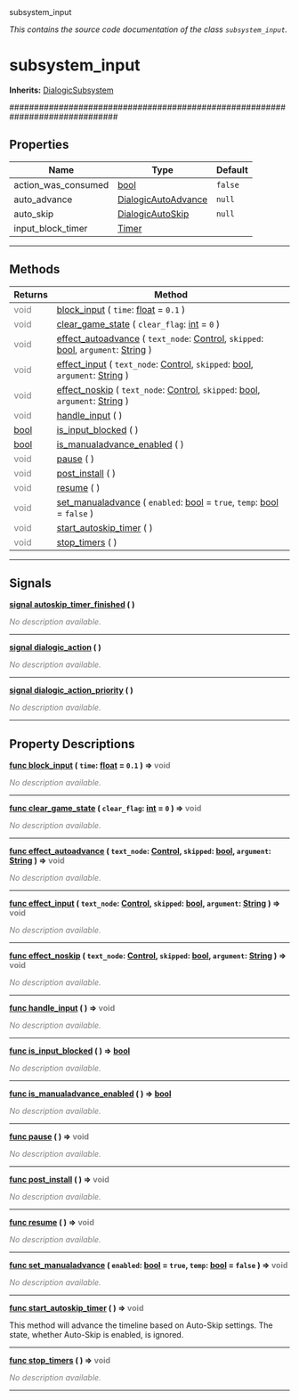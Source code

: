 
<div class="header-banner purple">
<div class="header-label purple">subsystem_input</div>
</div>

*This contains the source code documentation of the class `subsystem_input`.*
        
# subsystem_input
**Inherits:** [DialogicSubsystem](class_dialogicsubsystem.md)

##############################################################################
## Properties
Name | Type | Default 
--- | --- | --- 
action_was_consumed | [bool](https://docs.godotengine.org/en/latest/classes/class_bool.html#class-bool) |  `false` 
auto_advance | [DialogicAutoAdvance](class_dialogicautoadvance.md) |  `null` 
auto_skip | [DialogicAutoSkip](class_dialogicautoskip.md) |  `null` 
input_block_timer | [Timer](https://docs.godotengine.org/en/latest/classes/class_timer.html#class-timer) |   
--- 

## Methods
Returns | Method 
--- | --- 
<span style = "color: gray">void</span> | [<span class="hljs-title">block_input</span>](#property-block_input) ( `time`: [float](https://docs.godotengine.org/en/latest/classes/class_float.html#class-float) = `0.1` ) 
<span style = "color: gray">void</span> | [<span class="hljs-title">clear_game_state</span>](#property-clear_game_state) ( `clear_flag`: [int](https://docs.godotengine.org/en/latest/classes/class_int.html#class-int) = `0` ) 
<span style = "color: gray">void</span> | [<span class="hljs-title">effect_autoadvance</span>](#property-effect_autoadvance) ( `text_node`: [Control](https://docs.godotengine.org/en/latest/classes/class_control.html#class-control), `skipped`: [bool](https://docs.godotengine.org/en/latest/classes/class_bool.html#class-bool), `argument`: [String](https://docs.godotengine.org/en/latest/classes/class_string.html#class-string) ) 
<span style = "color: gray">void</span> | [<span class="hljs-title">effect_input</span>](#property-effect_input) ( `text_node`: [Control](https://docs.godotengine.org/en/latest/classes/class_control.html#class-control), `skipped`: [bool](https://docs.godotengine.org/en/latest/classes/class_bool.html#class-bool), `argument`: [String](https://docs.godotengine.org/en/latest/classes/class_string.html#class-string) ) 
<span style = "color: gray">void</span> | [<span class="hljs-title">effect_noskip</span>](#property-effect_noskip) ( `text_node`: [Control](https://docs.godotengine.org/en/latest/classes/class_control.html#class-control), `skipped`: [bool](https://docs.godotengine.org/en/latest/classes/class_bool.html#class-bool), `argument`: [String](https://docs.godotengine.org/en/latest/classes/class_string.html#class-string) ) 
<span style = "color: gray">void</span> | [<span class="hljs-title">handle_input</span>](#property-handle_input) ( ) 
<span class="hljs-attribute">[bool](https://docs.godotengine.org/en/latest/classes/class_bool.html#class-bool)</span> | [<span class="hljs-title">is_input_blocked</span>](#property-is_input_blocked) ( ) 
<span class="hljs-attribute">[bool](https://docs.godotengine.org/en/latest/classes/class_bool.html#class-bool)</span> | [<span class="hljs-title">is_manualadvance_enabled</span>](#property-is_manualadvance_enabled) ( ) 
<span style = "color: gray">void</span> | [<span class="hljs-title">pause</span>](#property-pause) ( ) 
<span style = "color: gray">void</span> | [<span class="hljs-title">post_install</span>](#property-post_install) ( ) 
<span style = "color: gray">void</span> | [<span class="hljs-title">resume</span>](#property-resume) ( ) 
<span style = "color: gray">void</span> | [<span class="hljs-title">set_manualadvance</span>](#property-set_manualadvance) ( `enabled`: [bool](https://docs.godotengine.org/en/latest/classes/class_bool.html#class-bool) = `true`, `temp`: [bool](https://docs.godotengine.org/en/latest/classes/class_bool.html#class-bool) = `false` ) 
<span style = "color: gray">void</span> | [<span class="hljs-title">start_autoskip_timer</span>](#property-start_autoskip_timer) ( ) 
<span style = "color: gray">void</span> | [<span class="hljs-title">stop_timers</span>](#property-stop_timers) ( ) 
--- 

## Signals


<a class="header" id="signal-autoskip_timer_finished" href="#signal-autoskip_timer_finished">**<span class="hljs-attribute">signal</span> [<span class="hljs-title">autoskip_timer_finished</span>](#signal-autoskip_timer_finished) ( )** </a>



 <span style = "color: gray">*No description available.*</span> 

---



<a class="header" id="signal-dialogic_action" href="#signal-dialogic_action">**<span class="hljs-attribute">signal</span> [<span class="hljs-title">dialogic_action</span>](#signal-dialogic_action) ( )** </a>



 <span style = "color: gray">*No description available.*</span> 

---



<a class="header" id="signal-dialogic_action_priority" href="#signal-dialogic_action_priority">**<span class="hljs-attribute">signal</span> [<span class="hljs-title">dialogic_action_priority</span>](#signal-dialogic_action_priority) ( )** </a>



 <span style = "color: gray">*No description available.*</span> 

---

## Property Descriptions



<a class="header" id="property-block_input" href="#property-block_input">**<span class="hljs-attribute">func</span> [<span class="hljs-title">block_input</span>](#property-block_input) ( `time`: [float](https://docs.godotengine.org/en/latest/classes/class_float.html#class-float) = `0.1` )</a>  ⇒ <span style = "color: gray">void</span>** 



 <span style = "color: gray">*No description available.*</span> 

---



<a class="header" id="property-clear_game_state" href="#property-clear_game_state">**<span class="hljs-attribute">func</span> [<span class="hljs-title">clear_game_state</span>](#property-clear_game_state) ( `clear_flag`: [int](https://docs.godotengine.org/en/latest/classes/class_int.html#class-int) = `0` )</a>  ⇒ <span style = "color: gray">void</span>** 



 <span style = "color: gray">*No description available.*</span> 

---



<a class="header" id="property-effect_autoadvance" href="#property-effect_autoadvance">**<span class="hljs-attribute">func</span> [<span class="hljs-title">effect_autoadvance</span>](#property-effect_autoadvance) ( `text_node`: [Control](https://docs.godotengine.org/en/latest/classes/class_control.html#class-control), `skipped`: [bool](https://docs.godotengine.org/en/latest/classes/class_bool.html#class-bool), `argument`: [String](https://docs.godotengine.org/en/latest/classes/class_string.html#class-string) )</a>  ⇒ <span style = "color: gray">void</span>** 



 <span style = "color: gray">*No description available.*</span> 

---



<a class="header" id="property-effect_input" href="#property-effect_input">**<span class="hljs-attribute">func</span> [<span class="hljs-title">effect_input</span>](#property-effect_input) ( `text_node`: [Control](https://docs.godotengine.org/en/latest/classes/class_control.html#class-control), `skipped`: [bool](https://docs.godotengine.org/en/latest/classes/class_bool.html#class-bool), `argument`: [String](https://docs.godotengine.org/en/latest/classes/class_string.html#class-string) )</a>  ⇒ <span style = "color: gray">void</span>** 



 <span style = "color: gray">*No description available.*</span> 

---



<a class="header" id="property-effect_noskip" href="#property-effect_noskip">**<span class="hljs-attribute">func</span> [<span class="hljs-title">effect_noskip</span>](#property-effect_noskip) ( `text_node`: [Control](https://docs.godotengine.org/en/latest/classes/class_control.html#class-control), `skipped`: [bool](https://docs.godotengine.org/en/latest/classes/class_bool.html#class-bool), `argument`: [String](https://docs.godotengine.org/en/latest/classes/class_string.html#class-string) )</a>  ⇒ <span style = "color: gray">void</span>** 



 <span style = "color: gray">*No description available.*</span> 

---



<a class="header" id="property-handle_input" href="#property-handle_input">**<span class="hljs-attribute">func</span> [<span class="hljs-title">handle_input</span>](#property-handle_input) ( )</a>  ⇒ <span style = "color: gray">void</span>** 



 <span style = "color: gray">*No description available.*</span> 

---



<a class="header" id="property-is_input_blocked" href="#property-is_input_blocked">**<span class="hljs-attribute">func</span> [<span class="hljs-title">is_input_blocked</span>](#property-is_input_blocked) ( )</a>  ⇒ <span class="hljs-attribute">[bool](https://docs.godotengine.org/en/latest/classes/class_bool.html#class-bool)</span>** 



 <span style = "color: gray">*No description available.*</span> 

---



<a class="header" id="property-is_manualadvance_enabled" href="#property-is_manualadvance_enabled">**<span class="hljs-attribute">func</span> [<span class="hljs-title">is_manualadvance_enabled</span>](#property-is_manualadvance_enabled) ( )</a>  ⇒ <span class="hljs-attribute">[bool](https://docs.godotengine.org/en/latest/classes/class_bool.html#class-bool)</span>** 



 <span style = "color: gray">*No description available.*</span> 

---



<a class="header" id="property-pause" href="#property-pause">**<span class="hljs-attribute">func</span> [<span class="hljs-title">pause</span>](#property-pause) ( )</a>  ⇒ <span style = "color: gray">void</span>** 



 <span style = "color: gray">*No description available.*</span> 

---



<a class="header" id="property-post_install" href="#property-post_install">**<span class="hljs-attribute">func</span> [<span class="hljs-title">post_install</span>](#property-post_install) ( )</a>  ⇒ <span style = "color: gray">void</span>** 



 <span style = "color: gray">*No description available.*</span> 

---



<a class="header" id="property-resume" href="#property-resume">**<span class="hljs-attribute">func</span> [<span class="hljs-title">resume</span>](#property-resume) ( )</a>  ⇒ <span style = "color: gray">void</span>** 



 <span style = "color: gray">*No description available.*</span> 

---



<a class="header" id="property-set_manualadvance" href="#property-set_manualadvance">**<span class="hljs-attribute">func</span> [<span class="hljs-title">set_manualadvance</span>](#property-set_manualadvance) ( `enabled`: [bool](https://docs.godotengine.org/en/latest/classes/class_bool.html#class-bool) = `true`, `temp`: [bool](https://docs.godotengine.org/en/latest/classes/class_bool.html#class-bool) = `false` )</a>  ⇒ <span style = "color: gray">void</span>** 



 <span style = "color: gray">*No description available.*</span> 

---



<a class="header" id="property-start_autoskip_timer" href="#property-start_autoskip_timer">**<span class="hljs-attribute">func</span> [<span class="hljs-title">start_autoskip_timer</span>](#property-start_autoskip_timer) ( )</a>  ⇒ <span style = "color: gray">void</span>** 



This method will advance the timeline based on Auto-Skip settings. The state, whether Auto-Skip is enabled, is ignored.

---



<a class="header" id="property-stop_timers" href="#property-stop_timers">**<span class="hljs-attribute">func</span> [<span class="hljs-title">stop_timers</span>](#property-stop_timers) ( )</a>  ⇒ <span style = "color: gray">void</span>** 



 <span style = "color: gray">*No description available.*</span> 

---

